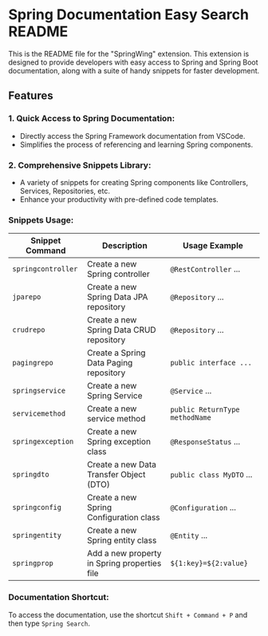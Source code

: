 # Spring Documentation Easy Search README

This is the README file for the "SpringWing" extension. This extension is designed to provide developers with easy access to Spring and Spring Boot documentation, along with a suite of handy snippets for faster development.

## Features

### 1. Quick Access to Spring Documentation:

- Directly access the Spring Framework documentation from VSCode.
- Simplifies the process of referencing and learning Spring components.

### 2. Comprehensive Snippets Library:

- A variety of snippets for creating Spring components like Controllers, Services, Repositories, etc.
- Enhance your productivity with pre-defined code templates.

### Snippets Usage:

| Snippet Command    | Description                                  | Usage Example                  |
| ------------------ | -------------------------------------------- | ------------------------------ |
| `springcontroller` | Create a new Spring controller               | `@RestController` ...          |
| `jparepo`          | Create a new Spring Data JPA repository      | `@Repository` ...              |
| `crudrepo`         | Create a new Spring Data CRUD repository     | `@Repository` ...              |
| `pagingrepo`       | Create a Spring Data Paging repository       | `public interface ...`         |
| `springservice`    | Create a new Spring Service                  | `@Service` ...                 |
| `servicemethod`    | Create a new service method                  | `public ReturnType methodName` |
| `springexception`  | Create a new Spring exception class          | `@ResponseStatus` ...          |
| `springdto`        | Create a new Data Transfer Object (DTO)      | `public class MyDTO` ...       |
| `springconfig`     | Create a new Spring Configuration class      | `@Configuration` ...           |
| `springentity`     | Create a new Spring entity class             | `@Entity` ...                  |
| `springprop`       | Add a new property in Spring properties file | `${1:key}=${2:value}`          |

### Documentation Shortcut:
To access the documentation, use the shortcut `Shift + Command + P` and then type `Spring Search`.
